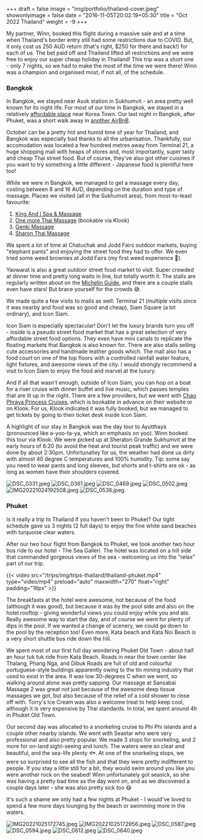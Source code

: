 +++
draft = false
image = "img/portfolio/thailand-cover.jpeg"
showonlyimage = false
date = "2016-11-05T20:02:19+05:30"
title = "Oct 2022 Thailand"
weight = -9
+++

My partner, Winn, booked this flight during a massive sale and at a time when Thailand's border entry still had some restrictions due to COVID. But, it only cost us 250 AUD return (that's right, $250 for there and back!) for each of us. The bet paid off and Thailand lifted all restrictions and we were free to enjoy our super cheap holiday in Thailand! This trip was a short one - only 7 nights, so we had to make the most of the time we were there! Winn was a champion and organised most, if not all, of the schedule.
<!--more-->

### Bangkok

In Bangkok, we stayed near Asok station in Sukhumvit - an area pretty well known for its night life. For most of our time in Bangkok, we stayed in a relatively [affordable place](https://www.airbnb.com.au/rooms/53240476) near Korea Town. Our last night in Bangkok, after Phuket, was a short walk away in [another AirBnB](https://www.airbnb.com.au/rooms/556001634880714775).

October can be a pretty hot and humid time of year for Thailand, and Bangkok was especially bad thanks to all the urbanisation. Thankfully, our accomodation was located a few hundred metres away from Terminal 21, a huge shopping mall with heaps of stores and, most importantly, super tasty and cheap Thai street food. But of course, they've also got other cuisines if you want to try something a little different - Japanese food is plentiful here too!

While we were in Bangkok, we managed to get a massage every day, costing between 8 and 16 AUD, depending on the duration and type of massage. Places we visited (all in the Sukhumvit area), from most-to-least favourite:

1. [King And I Spa & Massage](https://goo.gl/maps/fhbcNjxmVtpBHPg38)
2. [One more Thai Massage](https://goo.gl/maps/pB9SBcAxg8YHNF3c8) (bookable via Klook)
3. [Genki Massage](https://goo.gl/maps/kwRuGUPe2gJUeShb8)
4. [Sharon Thai Massage](https://goo.gl/maps/Ntc8kQBSthX8K4NQA)

We spent a lot of time at Chatuchak and Jodd Fairs outdoor markets, buying "elephant pants" and enjoying the street food they had to offer. We even tried some weed brownies at Jodd Fairs (my first weed experience 🌿).

Yaowarat is also a great outdoor street food market to visit. Super crowded at dinner time and pretty long waits in line, but totally worth it. The stalls are regularly written about on the [Michelin Guide](https://guide.michelin.com/th/en/article/dining-out/five-incredible-street-food-stalls-in-yaowarat-s-chinatown), and there are a couple stalls even have stars! But brace yourself for the crowds 😅.

We made quite a few visits to malls as well: Terminal 21 (multiple visits since it was nearby and food was so good and cheap), Siam Square (a bit ordinary), and Icon Siam.

Icon Siam is especially spectacular! Don't let the luxury brands turn you off - inside is a pseudo street food market that has a great selection of very affordable street food options. They even have mini canals to replicate the floating markets that Bangkok is also known for. There are also stalls selling cute accessories and handmade leather goods which. The mall also has a food court on one of the top floors with a controlled rainfall water feature, light fixtures, and awesome views of the city. I would strongly recommend a visit to Icon Siam to enjoy the food and marvel at the luxury.

And if all that wasn't enough, outside of Icon Siam, you can hop on a boat for a river cruise with dinner buffet and live music, which passes temples that are lit up in the night. There are a few providers, but we went with [Chao Phraya Princess Cruises](https://chaophrayacruise.com/en/), which is bookable in advance on their website or on Klook. For us, Klook indicated it was fully booked, but we managed to get tickets by going to their ticket desk inside Icon Siam.

A highlight of our stay in Bangkok was the day tour to Ayutthaya (pronounced like a-yoo-ta-ya, which an emphasis on yoo). Winn booked this tour via Klook. We were picked up at Sheraton Grande Sukhumvit at the early hours of 6:20 (to avoid the heat and tourist peak traffic) and we were done by about 2:30pm. Unfortunatley for us, the weather had done us dirty with almost 40 degree C temperatures and 100% humidity. Tip: some say you need to wear pants and long sleeves, but shorts and t-shirts are ok - as long as women have their shoulders covered.

![DSC_0331.jpeg](/trips/img/trips-thailand/DSC_0331.jpeg "gallery")
![DSC_0361.jpeg](/trips/img/trips-thailand/DSC_0361.jpeg "gallery")
![DSC_0469.jpeg](/trips/img/trips-thailand/DSC_0469.jpeg "gallery")
![DSC_0502.jpeg](/trips/img/trips-thailand/DSC_0502.jpeg "gallery")
![IMG20221024192508.jpeg](/trips/img/trips-thailand/IMG20221024192508.jpeg "gallery")
![DSC_0538.jpeg](/trips/img/trips-thailand/DSC_0538.jpeg "gallery")

### Phuket

Is it really a trip to Thailand if you haven't been to Phuket? Our tight schedule gave us 3 nights (2 full days) to enjoy the fine white sand beaches with turquoise clear waters.

After our two hour flight from Bangkok to Phuket, we took another two hour bus ride to our hotel - The Sea Galleri. The hotel was located on a hill side that commanded gorgeous views of the sea - welcoming us into the "relax" part of our trip.

{{< video src="/trips/img/trips-thailand/thailand-phuket.mp4" type="video/mp4" preload="auto" maxwidth="270" float="right" padding="16px" >}}

The breakfasts at the hotel were awesome, not because of the food (although it was good), but because it was by the pool side and also on the hotel rooftop - giving wonderful views you could enjoy while you and ate. Really awesome way to start the day, and of course we went for plenty of dips in the pool. If we wanted a change of scenery, we could go down to the pool by the reception too! Even more, Kata beach and Kata Noi Beach is a very short shuttle bus ride down the hill.

We spent most of our first full day wondering Phuket Old Town - about half an hour tuk tuk ride from Kata Beach. Roads in near the town center like Thalang, Phang Nga, and Dibuk Roads are full of old and colourful portuguese-style buildings apparently owing to the tin mining industry that used to exist in the area. It was low 30-degrees C when we went, so walking around alone was pretty sapping. Our massage at Sansabai Massage 2 was great not just because of the awesome deep tissue massages we got, but also because of the relief of a cold shower to rinse off with. Torry's Ice Cream was also a welcome treat to help keep cool, although it is very expensive by Thai standards. In total, we spent around 4h in Phuket Old Town.

Our second day was allocated to a snorkeling cruise to Phi Phi islands and a couple other nearby islands. We went with Seastar who were very professional and also pretty popular. We made 3 stops for snorkeling, and 2 more for on-land sight-seeing and lunch. The waters were so clear and beautiful, and the sea-life plenty 🐟. At one of the snorkeling stops, we were so surprised to see all the fish and that they were pretty indifferent to people. If you stay a little still for a bit, they would swim around you like you were another rock on the seabed! Winn unfortunately got seasick, so she was having a pretty bad time as the day went on, and as we discovered a couple days later - she was also pretty sick too 😷

It's such a shame we only had a few nights at Phuket - I would've loved to spend a few more days lounging by the beach or swimming more in the waters.

![IMG20221025172745.jpeg](/trips/img/trips-thailand/IMG20221025172745.jpeg "gallery")
![IMG20221025172956.jpeg](/trips/img/trips-thailand/IMG20221025172956.jpeg "gallery")
![DSC_0587.jpeg](/trips/img/trips-thailand/DSC_0587.jpeg "gallery")
![DSC_0594.jpeg](/trips/img/trips-thailand/DSC_0594.jpeg "gallery")
![DSC_0612.jpeg](/trips/img/trips-thailand/DSC_0612.jpeg "gallery")
![DSC_0640.jpeg](/trips/img/trips-thailand/DSC_0640.jpeg "gallery")